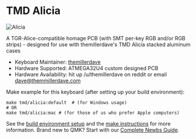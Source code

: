 # TMD Alicia

![Alicia](https://i.imgur.com/ctOAq1l.jpg)

A TGR-Alice-compatible homage PCB (with SMT per-key RGB and/or RGB strips) - designed for use with themillerdave's TMD Alicia stacked aluminum cases

* Keyboard Maintainer: [themillerdave](https://github.com/themillerdave)  
* Hardware Supported: ATMEGA32U4 custom designed PCB   
* Hardware Availability: hit up /u/themillerdave on reddit or email dave@themmillerdave.com

Make example for this keyboard (after setting up your build environment):

    make tmd/alicia:default  # (for Windows usage)
    # OR
    make tmd/alicia:mac # (for those of us who prefer Apple computers)

See the [build environment setup](https://docs.qmk.fm/#/getting_started_build_tools) and the [make instructions](https://docs.qmk.fm/#/getting_started_make_guide) for more information. Brand new to QMK? Start with our [Complete Newbs Guide](https://docs.qmk.fm/#/newbs).
